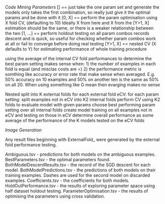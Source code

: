 *Code Mining Parameters*
[] == just take the one param set and generate the models
    only takes the first combination, so really just give it the optimal params and be done with it
[0, X] == perform the param optimisation using X fold CV, (defaulting to 10)
    Ideally X from here and X from the [Y>1, X] estimation should be the same, or there is a weaker relationship between the two
[1, ...] == perform holdout testing on all param combos
    records descent and is quick, so useful for checking whether param combos work at all or fail to converge before doing real testing
[Y>1, X] == nested CV (X defaults to Y) for estimating performance of whole training procedure


using the average of the internal CV fold performances to determine
	the best param setting makes sense when:
	1) the number of examples in each fold is equal (and misclas costs are =)
	2) the performance metric is somthing like accuracy or error rate
		that make sense when averaged. E.g. 50% accuracy on 10 examples
		and 50% on another ten is the same as 50% on all 20. When
		using something like G mean then evarging makes no sense


Nested
	split into K external folds
	for each external fold eCV:
		for each param setting:
			split examples not in eCV into K2 internal folds
			perform CV using K2 folds to evaluate model with given params
		choose best performing param setting over all internal folds
		create model training on all examples not in eCV and testing on those in eCV
	determine overall performance as some average of the performance of the K models tested on the eCV folds

*Image Generation*

Any result files beginning with ExternalFold_ were generated by the external fold performance testing.

Ambiguous.tsv - predictions for both models on the ambiguous examples.
BestParameters.tsv - the optimal parameters found.
BothModelDescentResults.tsv - the record of the SGD descent for each model.
BothModelPredictions.tsv - the predictions of both models on their training examples. Dashes are used for the second model on discarded examples.
Coefficients.tsv - the coefficients for both models.
HoldOutPerformance.tsv - the results of exploring parameter space using half dataset holdout testing.
ParameterOptimisation.tsv - the results of optimising the parameters using cross validation.